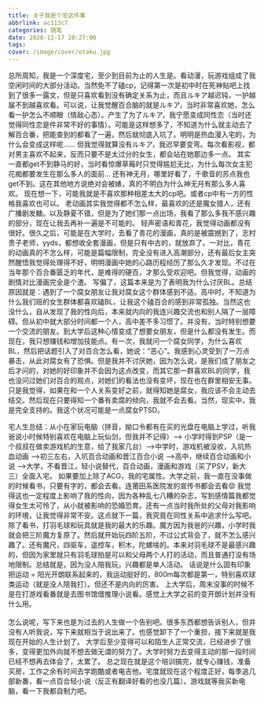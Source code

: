 ```yaml
---
title: 关于我是个宅这件事
abbrlink: ac113c7
categories: 随笔
date: 2020-12-17 20:27:00
tags:
cover: /image/cover/otaku.jpg
---
```


<span class="heimu">总所周知，</span>我是一个深度宅，至少到目前为止的人生是。看动漫，玩游戏组成了我空闲时间的大部分活动。当然免不了磕cp，记得第一次是初中时在死神贴吧上找到了很多一露文，但是只喜欢看到没有确定关系为止，而且ルキア越迟钝，一护越届不到越喜欢看。可以说，让我觉醒百合脑的就是ルキア，当时非常喜欢她，怎么看一护怎么不顺眼（情敌心态）。产生了为了ルキア，我宁愿变成同性恋（当时还觉得同性恋是件非常不好的事情）。可能是这样想多了，不知道为什么就主动去了解百合番，把能查到的都看了一遍，然后就彻底入坑了。<span class="heimu">明明是热血漫入宅的，为什么会变成这样呢......</span>
但我觉得就算没有ルキア，我迟早要变弯。每次看影视，都对男主喜欢不起来，反而只要不是太过分的女生，都会站在她那边多一点。
其实一直都get不到静马的好，当时看惊爆草莓时只觉得尴尬无比，为什么每次女主犯花痴都要发生在那么多人的面前...
还有神无月，哪里好看了，千歌音的苏点我也get不到。<span class="heimu">这在其他地方说绝对会被婊，真的不明白为什么神无月有那么多人喜欢。</span>
现在想一下，可能我就是不喜欢那种相差太大的cp吧。或者cp中有一方的性格我喜欢也可以。
老动画其实我觉得都不怎么样，最喜欢的还是魔女猎人，还有广播剧发糖。以及静夏不错，但是为了她们那一点出场，我看了那么多我不感兴趣的部分，现在让我去再补一遍是不可能的。
轻声密语和青花，我觉得动画都没有很好。很久之后，可能是在大学时，去看了青花的漫画，真的是被震撼到了，志村贵子老师，yyds，都想收全套漫画，但是只有中古的，就放弃了。一对比，青花的动画真的不怎么样，可能是篇幅限制，完全没有进入高潮部分，还有最后女主突然醒悟我觉得处理得不好，明明漫画中她的心路历程经历了那么久才发现。不过在当年那个百合番匮乏的年代，是难得的硬百，才那么受欢迎吧。但我觉得，动画的剧情对比漫画完全是个渣。
写偏了，这篇本来是为了表明我为什么讨厌BL。总结原因就是：遇到了一个腐女朋友让我对腐女这个群体感到不适。高中时，不知道为什么我们班的女生群体都喜欢磕BL，让我这个磕百合的感到非常孤独。当然这也没什么，自从发现了我的性向后，本来就内向的我连兴趣交流也和别人隔了一层障碍。但从初中就大部分时间都一个人，高中差不多习惯了。<span class="heimu">并没有，当时特别想要一个交流的朋友。</span><span class="heimu">到大学后这种心情变成了想要女朋友，但是什么都没有发生。</span><span class="heimu">而现在，我只想赚钱和增加技能点。</span>有一次，我就问一个腐女同学，为什么喜欢BL，然后把话题引入了对百合怎么看，她说：“恶心”。我感到心灵受到了一万点暴击，从此对腐女有了恐惧。但是我并不讨厌她，因为怎么说，是我们成了朋友之后才问的，对她的好印象并不会因为这点改变，而其它那一群喜欢BL的同学，我也没问过她们对百合的观点，对她们的看法也没有变坏，现在也在群里相安无事。只是我觉得，如果在和一个人关系变好之前，就得知她是腐女，我应该不会主动去结交。然后现在只要得知一个番有卖腐的倾向，我就不会去看。当然，现实中，我是完全支持的。我这个状况可能是一点腐女PTSD。

宅人生总结：从小在家玩电脑（拼音，拗口令都有在买的光盘在电脑上学过，听我爸说小时候特别喜欢在电脑上玩仙剑，但我并不记得）—> 小学时得到PSP（是一个叔叔在做卖游戏机的生意，给了我家几台）—>中学时，游戏机被没收，入坑热血动画 —>初三左右，入坑百合动画和晋江百合小说 —>高中，继续百合动画和小说 —>大学，不看晋江，轻小说替代，百合动画，漫画和游戏（买了PSV，新大三）全面入宅。
如果要加上除了ACG，我的宅属性。大学之前，我一直在没事做的时候看书，只要有字的，都会去看。连莆田系医院发的宣传书都会去看:worried:
我觉得这也一定程度上影响了我的性向，因为各种乱七八糟的杂志，写到感情篇我都觉得女生太可怜了，从小就被影响的恐婚恐育。还有一点当时我所处的父母对我影响的环境，让我觉得非常不安。这点就下一篇，我究竟在同性关系中追求什么写吧。
除了看书，打羽毛球和玩具就是我的最大的乐趣。魔方因为我爸的兴趣，小学时我就会把三阶魔方复原了。然后就开始玩四阶五阶，不过公式背会了，就不怎么感兴趣了。还有魔尺，四驱车，遥控车，积木，陀螺啥的。本来对羽毛球不是最感兴趣的，但因为家里就只有羽毛球拍是可以和父母两个人打的活动，而且普通打没有场地限制。总结就是，因为没人陪我玩，兴趣都是单人活动。
话说是什么固有印象把运动 = 阳光开朗联系起来的，我运动挺好的，800m每次都是第一，特别喜欢球类运动（就是没人陪我打）。但还不是内向的厉害。
上大学后，周末没事的时候不是在打游戏看番就是去图书馆借推理小说看。感觉上大学之前的变开朗计划并没有什么用。
<br><br>
怎么说呢，写下来也是为过去的人生做一个告别吧。很多东西都想告诉别人，但并没有人听我说，写下来就相当于说出来了。也感觉卸下了一个重担，接下来就是我现在开始的人生计划了。
大学后至少变得可以和陌生人正常交流，已经进步了很多，变得更加外向就不想去做无谓的努力了。大学时努力去变得主动的那一段时间已经不想再去体会了，太累了。
总之现在就是这个培训搞完，就专心赚钱，准备买房，工作之余有时间去学跑酷或者电吉他。宅度就现在这个程度正好，每季追几部新番，看一点百合轻小说（反正有翻译好看的也没几篇）。游戏就等我买新电脑，看一下我都自制力吧。

